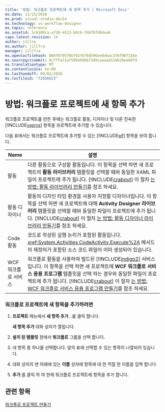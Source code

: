 ```yaml
---
title: '방법: 워크플로 프로젝트에 새 항목 추가 | Microsoft Docs'
ms.date: 11/15/2016
ms.prod: visual-studio-dev14
ms.technology: vs-workflow-designer
ms.topic: reference
ms.assetid: 5c6180ca-af10-4513-b0cb-7d478fd84eab
caps.latest.revision: 14
author: jillre
ms.author: jillfra
manager: jillfra
ms.openlocfilehash: 004f079576b792fb76d596ee8ebac3f6f96f316e
ms.sourcegitcommit: 6cfffa72af599a9d667249caaaa411bb28ea69fd
ms.translationtype: MT
ms.contentlocale: ko-KR
ms.lasthandoff: 09/02/2020
ms.locfileid: "72656623"
---
```

# <a name="how-to-add-a-new-item-to-a-workflow-project"></a>방법: 워크플로 프로젝트에 새 항목 추가
워크플로 프로젝트를 만든 후에는 워크플로 활동, 디자이너 및 다른 친숙한 [!INCLUDE[vsprvs](../includes/vsprvs-md.md)] 항목을 프로젝트에 추가할 수 있습니다.

 다음 표에서는 워크플로 프로젝트에 추가할 수 있는 [!INCLUDE[wf](../includes/wf-md.md)] 항목을 보여 줍니다.

|Name|설명|
|----------|-----------------|
|활동|다른 활동으로 구성할 활동입니다. 이 항목을 선택 하면 새 프로젝트의 **활동 라이브러리** 템플릿을 선택할 때와 동일한 XAML 파일이 프로젝트에 추가 됩니다. [!INCLUDE[crabout](../includes/crabout-md.md)] 이 절차 [는 방법: 활동 라이브러리 만들기](../workflow-designer/how-to-create-an-activity-library.md)를 참조 하세요.|
|활동 디자이너|활동의 디자인 타임 환경을 사용자 지정할 디자이너입니다. 이 항목을 선택 하면 새 프로젝트에 대해 **Activity Designer 라이브러리** 템플릿을 선택할 때와 동일한 파일이 프로젝트에 추가 됩니다. [!INCLUDE[crabout](../includes/crabout-md.md)] 이 절차 [는 방법: 활동 디자이너 라이브러리 만들기](../workflow-designer/how-to-create-an-activity-designer-library.md)를 참조 하세요.|
|Code 활동|코드로 작성된 실행 논리가 포함된 활동입니다. <xref:System.Activities.CodeActivity.Execute%2A> 메서드의 재정의가 포함된 소스 코드 파일이 이미 생성되어 있습니다.|
|WCF 워크플로 서비스|워크플로 활동을 사용하여 빌드된 [!INCLUDE[indigo2](../includes/indigo2-md.md)] 서비스입니다. 이 항목을 선택 하면 새 프로젝트에 **WCF 워크플로 서비스 응용 프로그램** 템플릿을 선택 하는 경우와 동일한 파일이 프로젝트에 추가 됩니다. [!INCLUDE[crabout](../includes/crabout-md.md)] 이 절차 [는 방법: WCF 워크플로 서비스 응용 프로그램 만들기](../workflow-designer/how-to-create-a-wcf-workflow-service-application.md)를 참조 하세요.|

### <a name="to-add-a-new-item-to-a-workflow-project"></a>워크플로 프로젝트에 새 항목을 추가하려면

1. **프로젝트** 메뉴에서 **새 항목 추가**...를 클릭 합니다.

     **새 항목 추가** 대화 상자가 열립니다.

2. **설치 된 템플릿** 창에서 **워크플로** 그룹을 선택 합니다.

3. 네 항목 중 하나를 선택합니다. 앞의 표에 선택할 수 있는 항목이 나열되어 있습니다.

4. 대화 상자의 맨 아래에 있는 **이름** 상자에 항목에 대 한 적절 한 이름을 입력 합니다.

5. **추가** 를 클릭 하 여 현재 워크플로 프로젝트에 항목을 추가 합니다.

## <a name="see-also"></a>관련 항목
 [워크플로 프로젝트 만들기](../workflow-designer/creating-a-workflow-project.md)